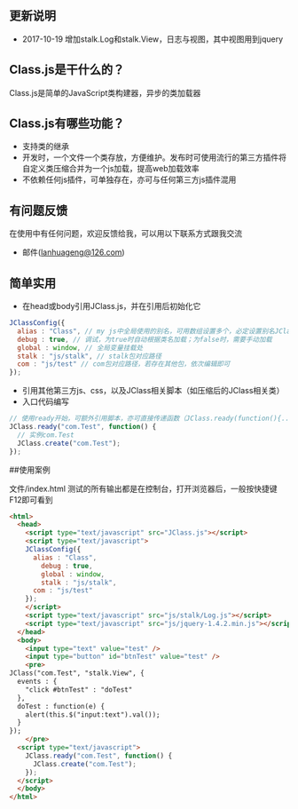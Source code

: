 ## 更新说明
* 2017-10-19 增加stalk.Log和stalk.View，日志与视图，其中视图用到jquery


## Class.js是干什么的？
  Class.js是简单的JavaScript类构建器，异步的类加载器


## Class.js有哪些功能？
* 支持类的继承
* 开发时，一个文件一个类存放，方便维护。发布时可使用流行的第三方插件将自定义类压缩合并为一个js加载，提高web加载效率
* 不依赖任何js插件，可单独存在，亦可与任何第三方js插件混用


## 有问题反馈
在使用中有任何问题，欢迎反馈给我，可以用以下联系方式跟我交流

* 邮件(lanhuageng@126.com)


## 简单实用

* 在head或body引用JClass.js，并在引用后初始化它

```javascript
JClassConfig({
  alias : "Class", // my js中全局使用的别名，可用数组设置多个，必定设置别名JClass
  debug : true, // 调试，为true时自动根据类名加载；为false时，需要手动加载
  global : window, // 全局变量挂载处
  stalk : "js/stalk", // stalk包对应路径
  com : "js/test" // com包对应路径，若存在其他包，依次编辑即可
});
```

* 引用其他第三方js、css，以及JClass相关脚本（如压缩后的JClass相关类）
* 入口代码编写

```javascript
// 使用ready开始，可额外引用脚本，亦可直接传递函数（JClass.ready(function(){...})）
JClass.ready("com.Test", function() {
  // 实例com.Test
  JClass.create("com.Test");
});
```

##使用案例

文件/index.html
测试的所有输出都是在控制台，打开浏览器后，一般按快捷键F12即可看到



```html
<html>
  <head>
    <script type="text/javascript" src="JClass.js"></script>
	<script type="text/javascript">
    JClassConfig({
      alias : "Class",
	    debug : true,
	    global : window,
	    stalk : "js/stalk",
      com : "js/test"
    });
    </script>
	<script type="text/javascript" src="js/stalk/Log.js"></script>
	<script type="text/javascript" src="js/jquery-1.4.2.min.js"></script>
  </head>
  <body>
    <input type="text" value="test" />
	<input type="button" id="btnTest" value="test" />
	<pre>
JClass("com.Test", "stalk.View", {
  events : {
    "click #btnTest" : "doTest"
  },
  doTest : function(e) {
    alert(this.$("input:text").val());
  }
});
	</pre>
  <script type="text/javascript">
    JClass.ready("com.Test", function() {
      JClass.create("com.Test");
    });
  </script>
  </body>
</html>
```



